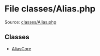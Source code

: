 File classes/Alias.php
=========

Source: [classes/Alias.php](https://github.com/PrestaShop/PrestaShop/blob/1.5.0.13/classes/Alias.php)


Classes
-------

* [AliasCore](class.AliasCore.md)

